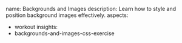 name: Backgrounds and Images
description: Learn how to style and position background images effectively.
aspects:
  - workout
insights:
  - backgrounds-and-images-css-exercise
